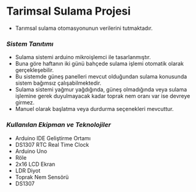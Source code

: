 # Tarimsal Sulama Projesi
- Tarımsal sulama otomasyonunun verilerini tutmaktadır.


### _Sistem Tanıtımı_
- Sulama sistemi arduino mikroişlemci ile tasarlanmıştır.
- Buna göre haftanın iki günü bahçede sulama işlemi otomatik olarak gerçekleşebilir.
- Bu sistemde güneş panelleri mevcut olduğundan sulama konusunda sistem bağımsız çalışabilmektedir.
- Sulama sistemi yağmur yağdığında, güneş olmadığında veya sulama işlemine gerek duyulmayacak kadar toprak nem oranı var ise devreye girmez.
- Manuel olarak başlatma veya durdurma seçenekleri mevcuttur.

### _Kullanılan Ekipman ve Teknolojiler_
- Arduino IDE Geliştirme Ortamı
- DS1307 RTC Real Time Clock
- Arduino Uno
- Röle
- 2x16 LCD Ekran
- LDR Diyot
- Toprak Nem Sensörü
- DS1307 

